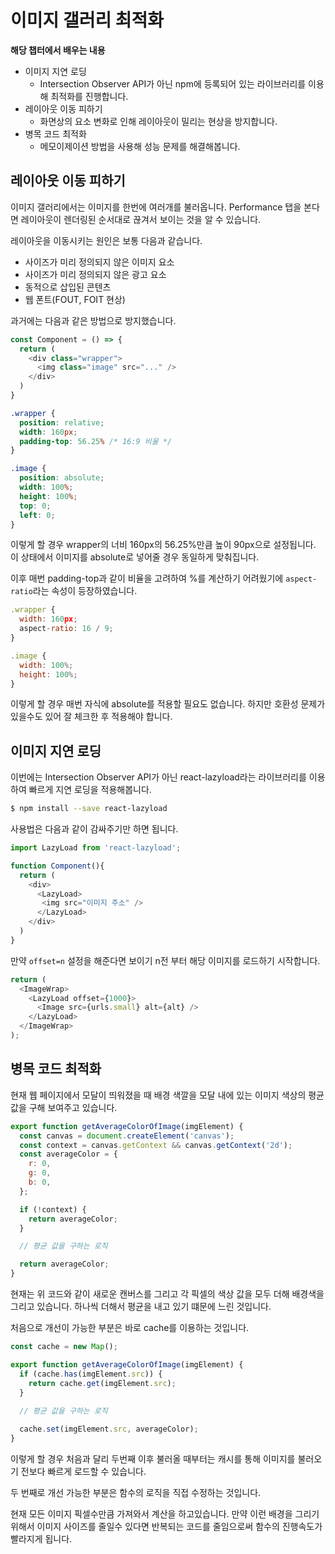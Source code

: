 # 이미지 갤러리 최적화

**해당 챕터에서 배우는 내용**

- 이미지 지연 로딩
  - Intersection Observer API가 아닌 npm에 등록되어 있는 라이브러리를 이용해 최적화를 진행합니다.
- 레이아웃 이동 피하기
  - 화면상의 요소 변화로 인해 레이아웃이 밀리는 현상을 방지합니다.
- 병목 코드 최적화
  - 메모이제이션 방법을 사용해 성능 문제를 해결해봅니다.

## 레이아웃 이동 피하기

이미지 갤러리에서는 이미지를 한번에 여러개를 불러옵니다. Performance 탭을 본다면 레이아웃이 렌더링된 순서대로 끊겨서 보이는 것을 알 수 있습니다.

레이아웃을 이동시키는 원인은 보통 다음과 같습니다.

- 사이즈가 미리 정의되지 않은 이미지 요소
- 사이즈가 미리 정의되지 않은 광고 요소
- 동적으로 삽입된 콘텐츠
- 웹 폰트(FOUT, FOIT 현상)

과거에는 다음과 같은 방법으로 방지했습니다.

```javascript
const Component = () => {
  return (
    <div class="wrapper">
      <img class="image" src="..." />
    </div>
  )
}
```

```css
.wrapper {
  position: relative;
  width: 160px;
  padding-top: 56.25% /* 16:9 비율 */
}

.image {
  position: absolute;
  width: 100%;
  height: 100%;
  top: 0;
  left: 0;
}
```

이렇게 할 경우 wrapper의 너비 160px의 56.25%만큼 높이 90px으로 설정됩니다. 이 상태에서 이미지를 absolute로 넣어줄 경우 동일하게 맞춰집니다.

이후 매번 padding-top과 같이 비율을 고려하여 %를 계산하기 어려웠기에 `aspect-ratio`라는 속성이 등장하였습니다.

```javascript
.wrapper {
  width: 160px;
  aspect-ratio: 16 / 9;
}

.image {
  width: 100%;
  height: 100%;
}
```

이렇게 할 경우 매번 자식에 absolute를 적용할 필요도 없습니다. 하지만 호환성 문제가 있을수도 있어 잘 체크한 후 적용해야 합니다.

## 이미지 지연 로딩

이번에는 Intersection Observer API가 아닌 react-lazyload라는 라이브러리를 이용하여 빠르게 지연 로딩을 적용해봅니다.

```bash
$ npm install --save react-lazyload
```

사용법은 다음과 같이 감싸주기만 하면 됩니다.

```javascript
import LazyLoad from 'react-lazyload';

function Component(){
  return (
    <div>
      <LazyLoad>
       <img src="이미지 주소" />
      </LazyLoad>
    </div>
  )
}
```

만약 `offset=n` 설정을 해준다면 보이기 n전 부터 해당 이미지를 로드하기 시작합니다.

```javascript
return (
  <ImageWrap>
    <LazyLoad offset={1000}>
      <Image src={urls.small} alt={alt} />
    </LazyLoad>
  </ImageWrap>
);
```

## 병목 코드 최적화

현재 웹 페이지에서 모달이 띄워졌을 때 배경 색깔을 모달 내에 있는 이미지 색상의 평균값을 구해 보여주고 있습니다.

```javascript
export function getAverageColorOfImage(imgElement) {
  const canvas = document.createElement('canvas');
  const context = canvas.getContext && canvas.getContext('2d');
  const averageColor = {
    r: 0,
    g: 0,
    b: 0,
  };

  if (!context) {
    return averageColor;
  }

  // 평균 값을 구하는 로직

  return averageColor;
}
```

현재는 위 코드와 같이 새로운 캔버스를 그리고 각 픽셀의 색상 값을 모두 더해 배경색을 그리고 있습니다. 하나씩 더해서 평균을 내고 있기 떄문에 느린 것입니다.

처음으로 개선이 가능한 부분은 바로 cache를 이용하는 것입니다.

```javascript
const cache = new Map();

export function getAverageColorOfImage(imgElement) {
  if (cache.has(imgElement.src)) {
    return cache.get(imgElement.src);
  }
  
  // 평균 값을 구하는 로직

  cache.set(imgElement.src, averageColor);
}
```

이렇게 할 경우 처음과 달리 두번째 이후 불러올 때부터는 캐시를 통해 이미지를 불러오기 전보다 빠르게 로드할 수 있습니다.

두 번째로 개선 가능한 부분은 함수의 로직을 직접 수정하는 것입니다.

현재 모든 이미지 픽셀수만큼 가져와서 계산을 하고있습니다. 만약 이런 배경을 그리기 위해서 이미지 사이즈를 줄일수 있다면 반복되는 코드를 줄임으로써 함수의 진행속도가 빨라지게 됩니다.